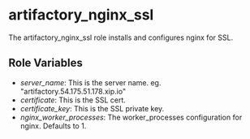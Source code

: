 # artifactory_nginx_ssl

The artifactory_nginx_ssl role installs and configures nginx for SSL.

## Role Variables

* _server_name_: This is the server name. eg. "artifactory.54.175.51.178.xip.io"
* _certificate_: This is the SSL cert.
* _certificate_key_: This is the SSL private key.
* _nginx_worker_processes_: The worker_processes configuration for nginx. Defaults to 1.
